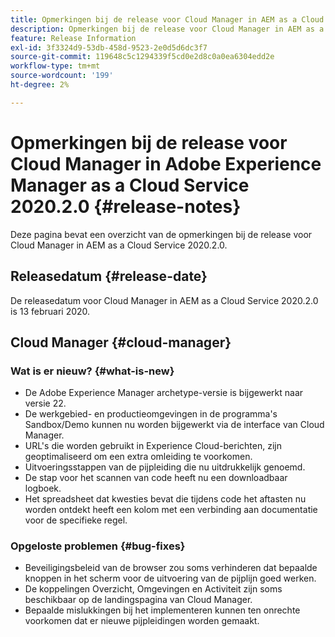 ```yaml
---
title: Opmerkingen bij de release voor Cloud Manager in AEM as a Cloud Service versie 2020.2.0
description: Opmerkingen bij de release voor Cloud Manager in AEM as a Cloud Service versie 2020.2.0
feature: Release Information
exl-id: 3f3324d9-53db-458d-9523-2e0d5d6dc3f7
source-git-commit: 119648c5c1294339f5cd0e2d8c0a0ea6304edd2e
workflow-type: tm+mt
source-wordcount: '199'
ht-degree: 2%

---
```


# Opmerkingen bij de release voor Cloud Manager in Adobe Experience Manager as a Cloud Service 2020.2.0 {#release-notes}

Deze pagina bevat een overzicht van de opmerkingen bij de release voor Cloud Manager in AEM as a Cloud Service 2020.2.0.

## Releasedatum {#release-date}

De releasedatum voor Cloud Manager in AEM as a Cloud Service 2020.2.0 is 13 februari 2020.

## Cloud Manager {#cloud-manager}

### Wat is er nieuw? {#what-is-new}

* De Adobe Experience Manager archetype-versie is bijgewerkt naar versie 22.
* De werkgebied- en productieomgevingen in de programma&#39;s Sandbox/Demo kunnen nu worden bijgewerkt via de interface van Cloud Manager.
* URL&#39;s die worden gebruikt in Experience Cloud-berichten, zijn geoptimaliseerd om een extra omleiding te voorkomen.
* Uitvoeringsstappen van de pijpleiding die nu uitdrukkelijk genoemd.
* De stap voor het scannen van code heeft nu een downloadbaar logboek.
* Het spreadsheet dat kwesties bevat die tijdens code het aftasten nu worden ontdekt heeft een kolom met een verbinding aan documentatie voor de specifieke regel.

### Opgeloste problemen  {#bug-fixes}

* Beveiligingsbeleid van de browser zou soms verhinderen dat bepaalde knoppen in het scherm voor de uitvoering van de pijplijn goed werken.
* De koppelingen Overzicht, Omgevingen en Activiteit zijn soms beschikbaar op de landingspagina van Cloud Manager.
* Bepaalde mislukkingen bij het implementeren kunnen ten onrechte voorkomen dat er nieuwe pijpleidingen worden gemaakt.

